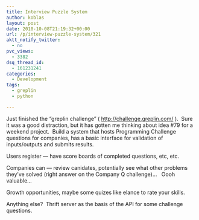 ```yaml
---
title: Interview Puzzle System
author: koblas
layout: post
date: 2010-10-08T21:19:32+00:00
url: /p/interview-puzzle-system/321
aktt_notify_twitter:
  - no
pvc_views:
  - 3382
dsq_thread_id:
  - 161231241
categories:
  - Development
tags:
  - greplin
  - python

---
```

Just finished the &#8220;greplin challenge&#8221; ( http://challenge.greplin.com/ ).  Sure it was a good distraction, but it has gotten me thinking about idea #79 for a weekend project.  Build a system that hosts Programming Challenge questions for companies, has a basic interface for validation of inputs/outputs and submits results.

Users register &#8212; have score boards of completed questions, etc, etc.

Companies can &#8212; review canidates, potentially see what other problems they&#8217;ve solved (right answer on the Company Q challenge)&#8230;   Oooh valuable&#8230;

Growth opportunities, maybe some quizes like elance to rate your skills.

Anything else?  Thrift server as the basis of the API for some challenge questions.
